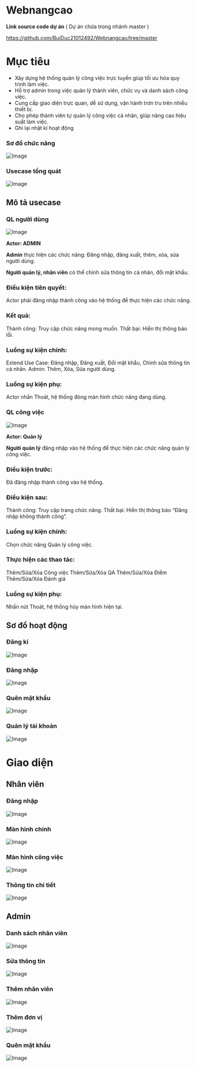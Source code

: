 # Webnangcao
**Link source code dự án** ( Dự án chứa trong nhánh master )

https://github.com/BuiDuc21012492/Webnangcao/tree/master
# Mục tiêu
- Xây dựng hệ thống quản lý công việc trực tuyến giúp tối ưu hóa quy trình làm việc.
- Hỗ trợ admin trong việc quản lý thành viên, chức vụ và danh sách công việc.
- Cung cấp giao diện trực quan, dễ sử dụng, vận hành trơn tru trên nhiều thiết bị.
- Cho phép thành viên tự quản lý công việc cá nhân, giúp nâng cao hiệu suất làm việc.
- Ghi lại nhật kí hoạt động

### Sơ đồ chức năng
![Image](https://github.com/user-attachments/assets/17e42b18-db22-4e7d-a8c6-b731ed62f49e)

### Usecase tổng quát
![Image](https://github.com/user-attachments/assets/e6c89789-d165-4e8b-8af1-cd378297fb33)

## Mô tả usecase

### QL người dùng
![Image](https://github.com/user-attachments/assets/1ae05cae-fb42-4843-b172-d0997b2a54d4)

**Actor: ADMIN**

**Admin** thực hiện các chức năng: Đăng nhập, đăng xuất, thêm, xóa, sửa người dùng.

**Người quản lý, nhân viên** có thể chỉnh sửa thông tin cá nhân, đổi mật khẩu.
### Điều kiện tiên quyết:
Actor phải đăng nhập thành công vào hệ thống để thực hiện các chức năng.
### Kết quả:
Thành công: Truy cập chức năng mong muốn.
Thất bại: Hiển thị thông báo lỗi.
### Luồng sự kiện chính:
Extend Use Case: Đăng nhập, Đăng xuất, Đổi mật khẩu, Chỉnh sửa thông tin cá nhân.
Admin: Thêm, Xóa, Sửa người dùng.
### Luồng sự kiện phụ:
Actor nhấn Thoát, hệ thống đóng màn hình chức năng đang dùng.

### QL công việc
![Image](https://github.com/user-attachments/assets/ea51a998-b93a-47ef-9148-59cbaca0c211)

**Actor: Quản lý**

**Người quản lý** đăng nhập vào hệ thống để thực hiện các chức năng quản lý công việc.

### Điều kiện trước:
Đã đăng nhập thành công vào hệ thống.
### Điều kiện sau:
Thành công: Truy cập trang chức năng.
Thất bại: Hiển thị thông báo “Đăng nhập không thành công”.
### Luồng sự kiện chính:
Chọn chức năng Quản lý công việc.
### Thực hiện các thao tác:
Thêm/Sửa/Xóa Công việc
Thêm/Sửa/Xóa QA
Thêm/Sửa/Xóa Điểm
Thêm/Sửa/Xóa Đánh giá
### Luồng sự kiện phụ:
Nhấn nút Thoát, hệ thống hủy màn hình hiện tại.

## Sơ đồ hoạt động

### Đăng kí

![Image](https://github.com/user-attachments/assets/52c994b7-c8b3-4afc-8662-f5f757c5936a)

### Đăng nhập

![Image](https://github.com/user-attachments/assets/d04082c6-144b-495e-b65c-480f4ad926fb)

### Quên mật khẩu

![Image](https://github.com/user-attachments/assets/046bfdcd-c26c-4d47-8bb0-9beea7ce65fe)

### Quản lý tài khoản

![Image](https://github.com/user-attachments/assets/53308bdb-3805-4973-9ca5-c19d9e4904fd)

# Giao diện

## Nhân viên

### Đăng nhập

![Image](https://github.com/user-attachments/assets/d784e3c3-7ea1-47bc-9220-7562876d0622)

### Màn hình chính

![Image](https://github.com/user-attachments/assets/5a8cd666-176d-4212-b691-01d38a2ed406)
 
### Màn hình công việc

![Image](https://github.com/user-attachments/assets/7aa24d57-d140-43f3-973c-93195063db5d)

### Thông tin chi tiết

![Image](https://github.com/user-attachments/assets/a9b6c034-7dc8-4578-8b7d-4f3a73d2cd75)

## Admin

### Danh sách nhân viên

![Image](https://github.com/user-attachments/assets/6d1c567c-d799-4a52-b97d-a01a3d505ff8)

### Sửa thông tin

![Image](https://github.com/user-attachments/assets/1761a188-07e9-407a-bc6d-0dc0eca22139)

### Thêm nhân viên

![Image](https://github.com/user-attachments/assets/ff120321-5fa8-40e2-991a-726cff924114)

### Thêm đơn vị

![Image](https://github.com/user-attachments/assets/7a9f4b11-b203-4afe-b5e0-683bbe232358)

### Quên mật khẩu

![Image](https://github.com/user-attachments/assets/5feaa55c-81d6-470e-8860-fec46a51d104)
